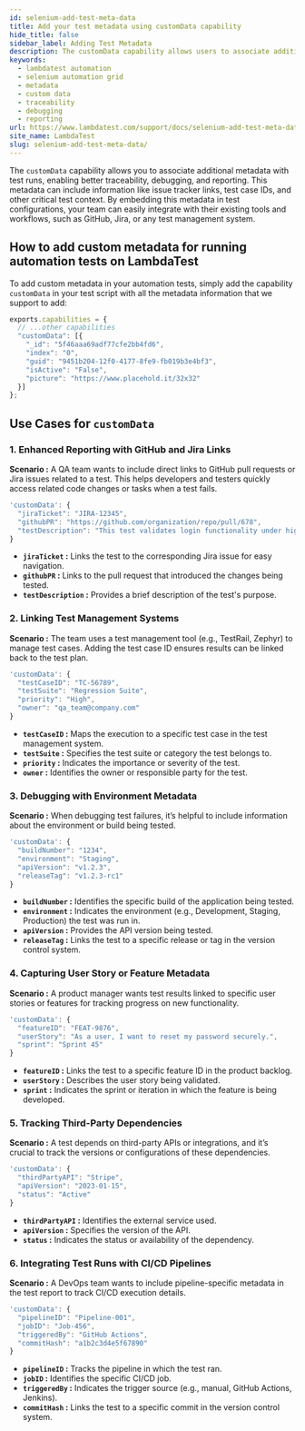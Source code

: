 ```yaml
---
id: selenium-add-test-meta-data
title: Add your test metadata using customData capability
hide_title: false
sidebar_label: Adding Test Metadata
description: The customData capability allows users to associate additional metadata with test runs, enabling better traceability, debugging, and reporting.
keywords:
  - lambdatest automation
  - selenium automation grid
  - metadata
  - custom data
  - traceability
  - debugging
  - reporting
url: https://www.lambdatest.com/support/docs/selenium-add-test-meta-data/
site_name: LambdaTest
slug: selenium-add-test-meta-data/
---
```


<script type="application/ld+json"
      dangerouslySetInnerHTML={{ __html: JSON.stringify({
       "@context": "https://schema.org",
        "@type": "BreadcrumbList",
        "itemListElement": [{
          "@type": "ListItem",
          "position": 1,
          "name": "LambdaTest",
          "item": "https://www.lambdatest.com"
        },{
          "@type": "ListItem",
          "position": 2,
          "name": "Other Capabilities",
          "item": "https://www.lambdatest.com/support/docs/"
        },{
          "@type": "ListItem",
          "position": 3,
          "name": "Custom Data",
          "item": "https://www.lambdatest.com/support/docs/selenium-add-test-meta-data/"
        }]
      })
    }}
></script>
The `customData` capability allows you to associate additional metadata with test runs, enabling better traceability, debugging, and reporting. This metadata can include information like issue tracker links, test case IDs, and other critical test context. By embedding this metadata in test configurations, your team can easily integrate with their existing tools and workflows, such as GitHub, Jira, or any test management system.

## How to add custom metadata for running automation tests on LambdaTest
To add custom metadata in your automation tests, simply add the capability `customData` in your test script with all the metadata information that we support to add:

```javascript title="Test.js"
exports.capabilities = {
  // ...other capabilities
  "customData": [{ 
    "_id": "5f46aaa69adf77cfe2bb4fd6", 
    "index": "0", 
    "guid": "9451b204-12f0-4177-8fe9-fb019b3e4bf3", 
    "isActive": "False", 
    "picture": "https://www.placehold.it/32x32"
  }]    
};
```

## Use Cases for `customData`

### 1. Enhanced Reporting with GitHub and Jira Links
**Scenario :** A QA team wants to include direct links to GitHub pull requests or Jira issues related to a test. This helps developers and testers quickly access related code changes or tasks when a test fails. 

```javascript title="Test.js"
'customData': { 	
  "jiraTicket": "JIRA-12345",
  "githubPR": "https://github.com/organization/repo/pull/678",
  "testDescription": "This test validates login functionality under high load."
}
```

- **`jiraTicket` :** Links the test to the corresponding Jira issue for easy navigation.
- **`githubPR` :** Links to the pull request that introduced the changes being tested.
- **`testDescription` :** Provides a brief description of the test's purpose.

### 2. Linking Test Management Systems
**Scenario :** The team uses a test management tool (e.g., TestRail, Zephyr) to manage test cases. Adding the test case ID ensures results can be linked back to the test plan.

```javascript title="Test.js"
'customData': { 	
  "testCaseID": "TC-56789",
  "testSuite": "Regression Suite",
  "priority": "High",
  "owner": "qa_team@company.com"
}
```

- **`testCaseID` :** Maps the execution to a specific test case in the test management system.
- **`testSuite` :** Specifies the test suite or category the test belongs to.
- **`priority` :** Indicates the importance or severity of the test.
- **`owner` :** Identifies the owner or responsible party for the test.

### 3. Debugging with Environment Metadata
**Scenario :** When debugging test failures, it’s helpful to include information about the environment or build being tested.

```javascript title="Test.js"
'customData': { 	
  "buildNumber": "1234",
  "environment": "Staging",
  "apiVersion": "v1.2.3",
  "releaseTag": "v1.2.3-rc1"
}
```

- **`buildNumber` :** Identifies the specific build of the application being tested.
- **`environment` :** Indicates the environment (e.g., Development, Staging, Production) the test was run in.
- **`apiVersion` :** Provides the API version being tested.
- **`releaseTag` :** Links the test to a specific release or tag in the version control system.

### 4. Capturing User Story or Feature Metadata
**Scenario :** A product manager wants test results linked to specific user stories or features for tracking progress on new functionality.

```javascript title="Test.js"
'customData': { 	
  "featureID": "FEAT-9876",
  "userStory": "As a user, I want to reset my password securely.",
  "sprint": "Sprint 45"
}
```

- **`featureID` :** Links the test to a specific feature ID in the product backlog.
- **`userStory` :** Describes the user story being validated.
- **`sprint` :** Indicates the sprint or iteration in which the feature is being developed.

### 5. Tracking Third-Party Dependencies
**Scenario :** A test depends on third-party APIs or integrations, and it’s crucial to track the versions or configurations of these dependencies.

```javascript title="Test.js"
'customData': { 	
  "thirdPartyAPI": "Stripe",
  "apiVersion": "2023-01-15",
  "status": "Active"
}
```

- **`thirdPartyAPI` :** Identifies the external service used.
- **`apiVersion` :** Specifies the version of the API.
- **`status` :** Indicates the status or availability of the dependency.

### 6. Integrating Test Runs with CI/CD Pipelines
**Scenario :** A DevOps team wants to include pipeline-specific metadata in the test report to track CI/CD execution details.

```javascript title="Test.js"
'customData': { 	
  "pipelineID": "Pipeline-001",
  "jobID": "Job-456",
  "triggeredBy": "GitHub Actions",
  "commitHash": "a1b2c3d4e5f67890"
}
```

- **`pipelineID` :** Tracks the pipeline in which the test ran.
- **`jobID` :** Identifies the specific CI/CD job.
- **`triggeredBy` :** Indicates the trigger source (e.g., manual, GitHub Actions, Jenkins).
- **`commitHash` :** Links the test to a specific commit in the version control system.

